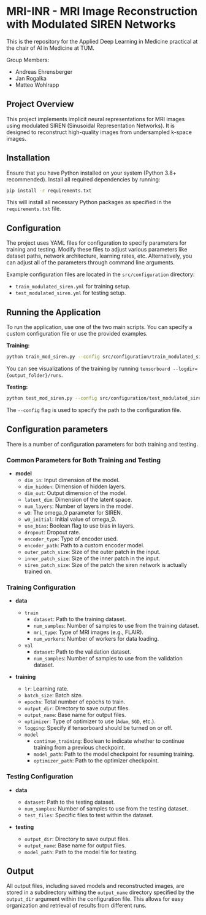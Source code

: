 # MRI-INR - MRI Image Reconstruction with Modulated SIREN Networks

This is the repository for the Applied Deep Learning in Medicine practical at the chair of AI in Medicine at TUM. 

Group Members:
- Andreas Ehrensberger 
- Jan Rogalka 
- Matteo Wohlrapp



## Project Overview
This project implements implicit neural representations for MRI images using modulated SIREN (Sinusoidal Representation Networks). It is designed to reconstruct high-quality images from undersampled k-space images.

## Installation
Ensure that you have Python installed on your system (Python 3.8+ recommended). Install all required dependencies by running:

```bash
pip install -r requirements.txt
```

This will install all necessary Python packages as specified in the `requirements.txt` file.

## Configuration
The project uses YAML files for configuration to specify parameters for training and testing. Modify these files to adjust various parameters like dataset paths, network architecture, learning rates, etc. Alternatively, you can adjust all of the parameters through command line arguments. 

Example configuration files are located in the `src/configuration` directory:
- `train_modulated_siren.yml` for training setup.
- `test_modulated_siren.yml` for testing setup.

## Running the Application
To run the application, use one of the two main scripts. You can specify a custom configuration file or use the provided examples.

**Training:**
```bash
python train_mod_siren.py --config src/configuration/train_modulated_siren.yml
```
You can see visualizations of the training by running `tensorboard --logdir={output_folder}/runs`.

**Testing:**
```bash
python test_mod_siren.py --config src/configuration/test_modulated_siren.yml
```

The `--config` flag is used to specify the path to the configuration file. <br>

## Configuration parameters 
There is a number of configuration parameters for both training and testing. 

### Common Parameters for Both Training and Testing

- **model**
  - `dim_in`: Input dimension of the model.
  - `dim_hidden`: Dimension of hidden layers.
  - `dim_out`: Output dimension of the model.
  - `latent_dim`: Dimension of the latent space.
  - `num_layers`: Number of layers in the model.
  - `w0`: The omega_0 parameter for SIREN.
  - `w0_initial`: Initial value of omega_0.
  - `use_bias`: Boolean flag to use bias in layers.
  - `dropout`: Dropout rate.
  - `encoder_type`: Type of encoder used.
  - `encoder_path`: Path to a custom encoder model.
  - `outer_patch_size`: Size of the outer patch in the input.
  - `inner_patch_size`: Size of the inner patch in the input.
  - `siren_patch_size`: Size of the patch the siren network is actually trained on.

### Training Configuration

- **data**
  - `train`
    - `dataset`: Path to the training dataset.
    - `num_samples`: Number of samples to use from the training dataset.
    - `mri_type`: Type of MRI images (e.g., FLAIR).
    - `num_workers`: Number of workers for data loading.
  - `val`
    - `dataset`: Path to the validation dataset.
    - `num_samples`: Number of samples to use from the validation dataset.

- **training**
  - `lr`: Learning rate.
  - `batch_size`: Batch size.
  - `epochs`: Total number of epochs to train.
  - `output_dir`: Directory to save output files.
  - `output_name`: Base name for output files.
  - `optimizer`: Type of optimizer to use (`Adam`, `SGD`, etc.).
  - `logging`: Specify if tensorboard should be turned on or off.
  - `model`
    - `continue_training`: Boolean to indicate whether to continue training from a previous checkpoint.
    - `model_path`: Path to the model checkpoint for resuming training.
    - `optimizer_path`: Path to the optimizer checkpoint.

### Testing Configuration

- **data**
  - `dataset`: Path to the testing dataset.
  - `num_samples`: Number of samples to use from the testing dataset.
  - `test_files`: Specific files to test within the dataset.

- **testing**
  - `output_dir`: Directory to save output files.
  - `output_name`: Base name for output files.
  - `model_path`: Path to the model file for testing.

## Output
All output files, including saved models and reconstructed images, are stored in a subdirectory withing the `output_name` directory specified by the `output_dir` argument within the configuration file. This allows for easy organization and retrieval of results from different runs.